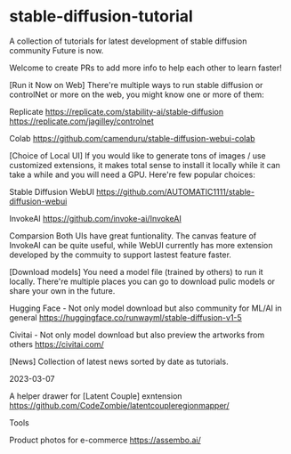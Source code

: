 # stable-diffusion-tutorial
A collection of tutorials for latest development of stable diffusion community
Future is now. 

Welcome to create PRs to add more info to help each other to learn faster!

[Run it Now on Web]
There're multiple ways to run stable diffusion or controlNet or more on the web, you might know one or more of them:

Replicate
https://replicate.com/stability-ai/stable-diffusion
https://replicate.com/jagilley/controlnet

Colab
https://github.com/camenduru/stable-diffusion-webui-colab

[Choice of Local UI]
If you would like to generate tons of images / use customized extensions, it makes total sense to install it locally while it can take a while and you will need a GPU. Here're few popular choices:

Stable Diffusion WebUI
https://github.com/AUTOMATIC1111/stable-diffusion-webui

InvokeAI
https://github.com/invoke-ai/InvokeAI

Comparsion
Both UIs have great funtionality. The canvas feature of InvokeAI can be quite useful, while WebUI currently has more extension developed by the commuity to support lastest feature faster. 

[Download models]
You need a model file (trained by others) to run it locally. There're multiple places you can go to download pulic models or share your own in the future. 

Hugging Face - Not only model download but also community for ML/AI in general
https://huggingface.co/runwayml/stable-diffusion-v1-5

Civitai - Not only model download but also preview the artworks from others
https://civitai.com/

[News]
Collection of latest news sorted by date as tutorials.

2023-03-07

A helper drawer for [Latent Couple] exntension
https://github.com/CodeZombie/latentcoupleregionmapper/

Tools

Product photos for e-commerce
https://assembo.ai/
